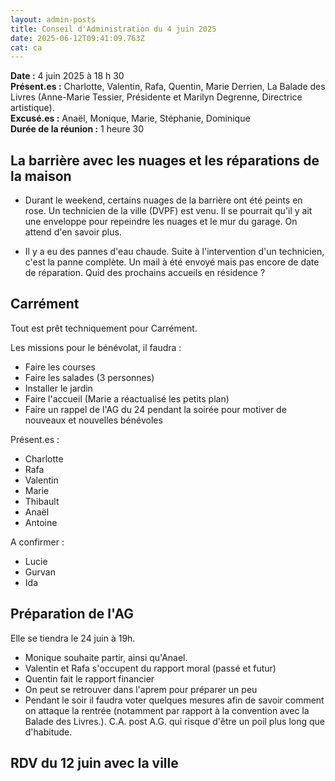```yaml
---
layout: admin-posts
title: Conseil d'Administration du 4 juin 2025
date: 2025-06-12T09:41:09.763Z
cat: ca
---
```

**Date :** 4 juin 2025 à 18 h 30  
**Présent.es :** Charlotte, Valentin, Rafa, Quentin, Marie Derrien, La Balade des Livres (Anne-Marie Tessier, Présidente et Marilyn Degrenne, Directrice artistique).  
**Excusé.es :** Anaël, Monique, Marie, Stéphanie, Dominique   
**Durée de la réunion :** 1 heure 30

## La barrière avec les nuages et les réparations de la maison

- Durant le weekend, certains nuages de la barrière ont été peints en rose. Un technicien de la ville (DVPF) est venu. Il se pourrait qu'il y ait une enveloppe pour repeindre les nuages et le mur du garage. On attend d'en savoir plus.

- Il y a eu des pannes d'eau chaude. Suite à l'intervention d'un technicien, c'est la panne complète. Un mail à été envoyé mais pas encore de date de réparation. Quid des prochains accueils en résidence ? 

## Carrément

Tout est prêt techniquement pour Carrément. 

Les missions pour le bénévolat, il faudra : 

- Faire les courses
- Faire les salades (3 personnes)
- Installer le jardin
- Faire l'accueil (Marie a réactualisé les petits plan)
- Faire un rappel de l'AG du 24 pendant la soirée pour motiver de nouveaux et nouvelles bénévoles

Présent.es : 
- Charlotte
- Rafa
- Valentin
- Marie
- Thibault
- Anaël
- Antoine

A confirmer : 
- Lucie
- Gurvan
- Ida

## Préparation de l'AG

Elle se tiendra le 24 juin à 19h. 

- Monique souhaite partir, ainsi qu'Anael.
- Valentin et Rafa s'occupent du rapport moral (passé et futur)
- Quentin fait le rapport financier
- On peut se retrouver dans l'aprem pour préparer un peu 
- Pendant le soir il faudra voter quelques mesures afin de savoir comment on attaque la rentrée (notamment par rapport à la convention avec la Balade des Livres.). C.A. post A.G. qui risque d'être un poil plus long que d'habitude. 

## RDV du 12 juin avec la ville
